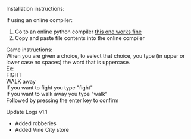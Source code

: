 Installation instructions:  

If using an online compiler:
1. Go to an online python compiler [this one works fine](https://www.online-python.com/)
2. Copy and paste file contents into the online compiler

Game instructions:  
When you are given a choice, to select that choice, you type (in upper or lower case no spaces) the word that is uppercase.  
Ex:  
FIGHT  
WALK away  
If you want to fight you type "fight"  
If you want to walk away you type "walk"  
Followed by pressing the enter key to confirm  

Update Logs
v1.1
- Added robberies
- Added Vine City store  
